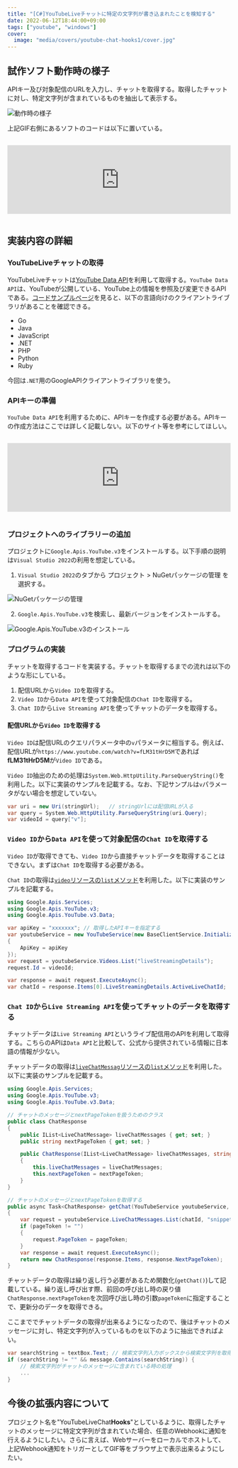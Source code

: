 ```yaml
---
title: "[C#]YouTubeLiveチャットに特定の文字列が書き込まれたことを検知する"
date: 2022-06-12T18:44:00+09:00
tags: ["youtube", "windows"]
cover:
  image: "media/covers/youtube-chat-hooks1/cover.jpg"
---
```


## 試作ソフト動作時の様子

APIキー及び対象配信のURLを入力し、チャットを取得する。取得したチャットに対し、特定文字列が含まれているものを抽出して表示する。

![動作時の様子](/media/gif/youtube-chat-hooks1/demo.gif)

上記GIF右側にあるソフトのコードは以下に置いている。

<iframe class="hatenablogcard" style="width:100%;height:155px;margin:15px 0;max-width:680px;" title="kouya17/YouTubeLiveChatHooks" src="https://hatenablog.com/embed?url=https://github.com/kouya17/YouTubeLiveChatHooks" frameborder="0" scrolling="no"></iframe>

## 実装内容の詳細

### YouTubeLiveチャットの取得

YouTubeLiveチャットは[YouTube Data API](https://developers.google.com/youtube/v3/getting-started?hl=ja)を利用して取得する。`YouTube Data API`は、YouTubeが公開している、YouTube上の情報を参照及び変更できるAPIである。[コードサンプルページ](https://developers.google.com/youtube/v3/code_samples)を見ると、以下の言語向けのクライアントライブラリがあることを確認できる。

- Go
- Java
- JavaScript
- .NET
- PHP
- Python
- Ruby

今回は`.NET`用のGoogleAPIクライアントライブラリを使う。

### APIキーの準備

`YouTube Data API`を利用するために、APIキーを作成する必要がある。APIキーの作成方法はここでは詳しく記載しない。以下のサイト等を参考にしてほしい。

<iframe class="hatenablogcard" style="width:100%;height:155px;margin:15px 0;max-width:680px;" title="【Youtube】APIキーの取得手順（2021/04/08時点のキャプチャ） - Qiita" src="https://hatenablog.com/embed?url=https://qiita.com/shinkai_/items/10a400c25de270cb02e4" frameborder="0" scrolling="no"></iframe>

### プロジェクトへのライブラリーの追加

プロジェクトに`Google.Apis.YouTube.v3`をインストールする。以下手順の説明は`Visual Studio 2022`の利用を想定している。

1. `Visual Studio 2022`のタブから プロジェクト > NuGetパッケージの管理 を選択する。

![NuGetパッケージの管理](/media/photos/youtube-chat-hooks1/nuget.png)

2. `Google.Apis.YouTube.v3`を検索し、最新バージョンをインストールする。

![Google.Apis.YouTube.v3のインストール](/media/photos/youtube-chat-hooks1/google_api_install.png)

### プログラムの実装

チャットを取得するコードを実装する。チャットを取得するまでの流れは以下のような形にしている。

1. 配信URLから`Video ID`を取得する。
2. `Video ID`から`Data API`を使って対象配信の`Chat ID`を取得する。
3. `Chat ID`から`Live Streaming API`を使ってチャットのデータを取得する。

#### 配信URLから`Video ID`を取得する

`Video ID`は配信URLのクエリパラメータ中の`v`パラメータに相当する。例えば、配信URLが`https://www.youtube.com/watch?v=fLM31tHrD5M`であれば**fLM31tHrD5M**が`Video ID`である。

`Video ID`抽出のための処理は`System.Web.HttpUtility.ParseQueryString()`を利用した。以下に実装のサンプルを記載する。なお、下記サンプルは`v`パラメータがない場合を想定していない。

```c#
var uri = new Uri(stringUrl);   // stringUrlには配信URLが入る
var query = System.Web.HttpUtility.ParseQueryString(uri.Query);
var videoId = query["v"];
```

### `Video ID`から`Data API`を使って対象配信の`Chat ID`を取得する

`Video ID`が取得できても、`Video ID`から直接チャットデータを取得することはできない。まずは`Chat ID`を取得する必要がある。

`Chat ID`の取得は[`video`リソースの`list`メソッド](https://developers.google.com/youtube/v3/docs/videos/list)を利用した。以下に実装のサンプルを記載する。

```c#
using Google.Apis.Services;
using Google.Apis.YouTube.v3;
using Google.Apis.YouTube.v3.Data;

var apiKey = "xxxxxxx"; // 取得したAPIキーを指定する
var youtubeService = new YouTubeService(new BaseClientService.Initializer()
{
    ApiKey = apiKey
});
var request = youtubeService.Videos.List("liveStreamingDetails");
request.Id = videoId;

var response = await request.ExecuteAsync();
var chatId = response.Items[0].LiveStreamingDetails.ActiveLiveChatId;
```

### `Chat ID`から`Live Streaming API`を使ってチャットのデータを取得する

チャットデータは`Live Streaming API`というライブ配信用のAPIを利用して取得する。こちらのAPIは`Data API`と比較して、公式から提供されている情報に日本語の情報が少ない。

チャットデータの取得は[`liveChatMessag`リソースの`list`メソッド](https://developers.google.com/youtube/v3/live/docs/liveChatMessages/list)を利用した。以下に実装のサンプルを記載する。

```c#
using Google.Apis.Services;
using Google.Apis.YouTube.v3;
using Google.Apis.YouTube.v3.Data;

// チャットのメッセージとnextPageTokenを扱うためのクラス
public class ChatResponse
{
    public IList<LiveChatMessage> liveChatMessages { get; set; }
    public string nextPageToken { get; set; }

    public ChatResponse(IList<LiveChatMessage> liveChatMessages, string nextPageToken)
    {
        this.liveChatMessages = liveChatMessages;
        this.nextPageToken = nextPageToken;
    }
}

// チャットのメッセージとnextPageTokenを取得する
public async Task<ChatResponse> getChat(YouTubeService youtubeService, string chatId, string pageToken = "")
{
    var request = youtubeService.LiveChatMessages.List(chatId, "snippet");
    if (pageToken != "")
    {
        request.PageToken = pageToken;
    }
    var response = await request.ExecuteAsync();
    return new ChatResponse(response.Items, response.NextPageToken);
}
```

チャットデータの取得は繰り返し行う必要があるため関数化(`getChat()`)して記載している。繰り返し呼び出す際、前回の呼び出し時の戻り値`ChatResponse.nextPageToken`を次回呼び出し時の引数`pageToken`に指定することで、更新分のデータを取得できる。

ここまででチャットデータの取得が出来るようになったので、後はチャットのメッセージに対し、特定文字列が入っているものを以下のように抽出できればよい。

```c#
var searchString = textBox.Text; // 検索文字列入力ボックスから検索文字列を取得する
if (searchString != "" && message.Contains(searchString)) {
    // 検索文字列がチャットのメッセージに含まれている時の処理
    ...
}
```

## 今後の拡張内容について

プロジェクト名を"YouTubeLiveChat**Hooks**"としているように、取得したチャットのメッセージに特定文字列が含まれていた場合、任意のWebhookに通知を行えるようにしたい。さらに言えば、Webサーバーをローカルでホストして、上記Webhook通知をトリガーとしてGIF等をブラウザ上で表示出来るようにしたい。